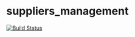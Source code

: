 # suppliers_management

[![Build Status](https://travis-ci.org/evbeda/suppliers_management.svg?branch=master)](https://travis-ci.org/evbeda/suppliers_management)
